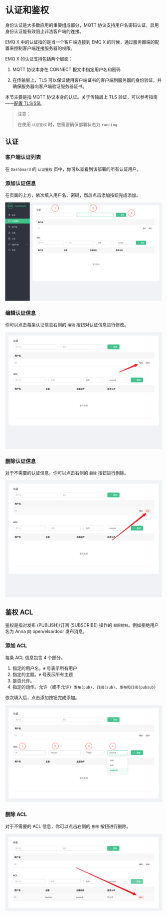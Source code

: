 # 认证和鉴权

身份认证是大多数应用的重要组成部分，MQTT 协议支持用户名密码认证，启用身份认证能有效阻止非法客户端的连接。

EMQ X 中的认证指的是当一个客户端连接到 EMQ X 的时候，通过服务器端的配置来控制客户端连接服务器的权限。

EMQ X 的认证支持包括两个层面：

1. MQTT 协议本身在 CONNECT 报文中指定用户名和密码

2. 在传输层上，TLS 可以保证使用客户端证书的客户端到服务器的身份验证，并确保服务器向客户端验证服务器证书。

本节主要是指 MQTT 协议本身的认证。关于传输层上 TLS 验证，可以参考指南——[配置 TLS/SSL]()

> 注意：
>
> 在使用 `认证鉴权` 时，您需要确保部署状态为 `running`

## 认证

### 客户端认证列表

在 `Dashboard` 的 `认证鉴权` 页中，你可以查看到该部署的所有认证用户。

### 添加认证信息

在页面的上方，依次填入用户名、密码，然后点击添加按钮完成添加。

![添加认证信息](./_assets/user_add.png)

### 编辑认证信息

你可以点击每条认证信息右侧的 `编辑` 按钮对认证信息进行修改。

![修改认证信息](./_assets/user_edit.png)

### 删除认证信息

对于不需要的认证信息，你可以点击右侧的 `删除` 按钮进行删除。

![删除认证信息](./_assets/user_del.png)

## 鉴权 ACL

鉴权是指对发布 (PUBLISH)/订阅 (SUBSCRIBE) 操作的 `权限控制`。例如拒绝用户名为 Anna 向 open/elsa/door 发布消息。

### 添加 ACL

每条 ACL 信息包含 4 个部分。

1. 指定的用户名。`#` 号表示所有用户
2. 指定的主题。`#` 号表示所有主题
3. 是否允许。
4. 指定的动作。允许（或不允许）`发布(pub)`、`订阅(sub)`、`发布和订阅(pubsub)`

依次填入后，点击添加按钮完成添加。

![添加 ACL](./_assets/acl_add.png)

### 删除 ACL 

对于不需要的 ACL 信息，你可以点击右侧的 `删除` 按钮进行删除。

![删除 ACL](./_assets/acl_del.png)
